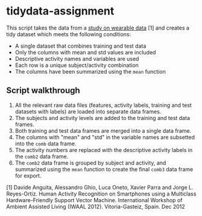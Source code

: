 # tidydata-assignment
This script takes the data from a [study on wearable data](http://archive.ics.uci.edu/ml/datasets/Human+Activity+Recognition+Using+Smartphones) [1] and creates a tidy dataset which meets the following conditions:
- A single dataset that combines training and test data
- Only the columns with mean and std values are included
- Descriptive activity names and variables are used
- Each row is a unique subject/activity combination
- The columns have been summarized using the `mean` function

## Script walkthrough
1. All the relevant raw data files (features, activity labels, training and test datasets with labels) are loaded into separate data frames.
2. The subjects and activity levels are added to the training and test data frames.
3. Both training and test data frames are merged into a single data frame.
4. The columns with "mean" and "std" in the variable names are subsetted into the `comb` data frame.
5. The activity numbers are replaced with the descriptive activity labels in the `comb2` data frame.
6. The `comb2` data frame is grouped by subject and activity, and summarized using the `mean` function to create the final `comb3` data frame for export.

[1] Davide Anguita, Alessandro Ghio, Luca Oneto, Xavier Parra and Jorge L. Reyes-Ortiz. Human Activity Recognition on Smartphones using a Multiclass Hardware-Friendly Support Vector Machine. International Workshop of Ambient Assisted Living (IWAAL 2012). Vitoria-Gasteiz, Spain. Dec 2012

